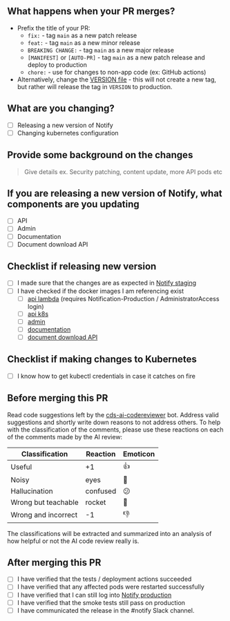 ## What happens when your PR merges?

- Prefix the title of your PR:
  - `fix:` - tag `main` as a new patch release
  - `feat:` - tag `main` as a new minor release
  - `BREAKING CHANGE:` - tag `main` as a new major release
  - `[MANIFEST]` or `[AUTO-PR]` - tag `main` as a new patch release and deploy to production
  - `chore:` - use for changes to non-app code (ex: GitHub actions)
- Alternatively, change the [VERSION file](https://github.com/cds-snc/notification-manifests/blob/main/VERSION) - this will not create a new tag, but rather will release the tag in `VERSION` to production.

## What are you changing?

- [ ] Releasing a new version of Notify
- [ ] Changing kubernetes configuration

## Provide some background on the changes

> Give details ex. Security patching, content update, more API pods etc

## If you are releasing a new version of Notify, what components are you updating

- [ ] API
- [ ] Admin
- [ ] Documentation
- [ ] Document download API

## Checklist if releasing new version

- [ ] I made sure that the changes are as expected in [Notify staging](https://staging.notification.cdssandbox.xyz/)
- [ ] I have checked if the docker images I am referencing exist
  - [ ] [api lambda](https://ca-central-1.console.aws.amazon.com/ecr/repositories/private/296255494825/notify/api-lambda?region=ca-central-1) (requires Notification-Production / AdministratorAccess login)
  - [ ] [api k8s](https://gallery.ecr.aws/v6b8u5o6/notify-api)
  - [ ] [admin](https://gallery.ecr.aws/v6b8u5o6/notify-admin)
  - [ ] [documentation](https://gallery.ecr.aws/v6b8u5o6/notify-documentation)
  - [ ] [document download API](https://gallery.ecr.aws/v6b8u5o6/notify-document-download-api)

## Checklist if making changes to Kubernetes

- [ ] I know how to get kubectl credentials in case it catches on fire

## Before merging this PR

Read code suggestions left by the
[cds-ai-codereviewer](https://github.com/cds-snc/cds-ai-codereviewer/) bot. Address
valid suggestions and shortly write down reasons to not address others. To help
with the classification of the comments, please use these reactions on each of the
comments made by the AI review:

| Classification      | Reaction | Emoticon |
|---------------------|----------|----------|
| Useful              | +1       | 👍        |
| Noisy               | eyes     | 👀        |
| Hallucination       | confused | 😕        |
| Wrong but teachable | rocket   | 🚀        |
| Wrong and incorrect | -1       | 👎        |

The classifications will be extracted and summarized into an analysis of how helpful
or not the AI code review really is.

## After merging this PR

- [ ] I have verified that the tests / deployment actions succeeded
- [ ] I have verified that any affected pods were restarted successfully
- [ ] I have verified that I can still log into [Notify production](https://notification.canada.ca)
- [ ] I have verified that the smoke tests still pass on production
- [ ] I have communicated the release in the #notify Slack channel.
